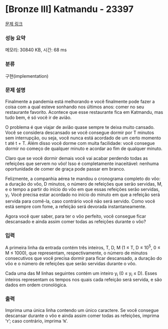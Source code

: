 # [Bronze III] Katmandu - 23397 

[문제 링크](https://www.acmicpc.net/problem/23397) 

### 성능 요약

메모리: 30840 KB, 시간: 68 ms

### 분류

구현(implementation)

### 문제 설명

<p>Finalmente a pandemia está melhorando e você finalmente pode fazer a coisa com a qual esteve sonhando nos últimos anos: comer no seu restaurante favorito. Acontece que esse restaurante fica em Katmandu, mas tudo bem, é só você ir de avião.</p>

<p>O problema é que viajar de avião quase sempre te deixa muito cansado. Você se considera descansado se você consegue dormir por T minutos sem interrupção, ou seja, você nunca está acordado de um certo momento t até t + T. Além disso você dorme com muita facilidade: você consegue dormir no começo de qualquer minuto e acordar ao fim de qualquer minuto.</p>

<p>Claro que se você dormir demais você vai acabar perdendo todas as refeições que servem no vôo! Isso é completamente inaceitável: nenhuma oportunidade de comer de graça pode passar em branco.</p>

<p>Felizmente, a companhia aérea te mandou o cronograma completo do vôo: a duração do vôo, D minutos, o número de refeições que serão servidas, M, e o tempo a partir do início do vôo em que essas refeições serão servidas, y<sub>i</sub>. Você precisa estar acordado no início do minuto em que a refeição será servida para comê-la, caso contrário você não será servido. Como você está sempre com fome, a refeição será devorada instantaneamente.</p>

<p>Agora você quer saber, para ter o vôo perfeito, você consegue ficar descansado e ainda assim comer todas as refeições durante o vôo?</p>

### 입력 

 <p>A primeira linha da entrada contém três inteiros, T, D, M (1 ≤ T, D ≤ 10<sup>5</sup>, 0 ≤ M ≤ 1000), que representam, respectivamente, o número de minutos consecutivos que você precisa dormir para ficar descansado, a duração do vôo e o número de refeições que serão servidas durante o vôo.</p>

<p>Cada uma das M linhas seguintes contém um inteiro y<sub>i</sub> (0 ≤ y<sub>i</sub> ≤ D). Esses inteiros representam os tempos nos quais cada refeição será servida, e são dados em ordem cronológica.</p>

### 출력 

 <p>Imprima uma única linha contendo um único caractere. Se você consegue descansar durante o vôo e ainda assim comer todas as refeições, imprima ‘<code>Y</code>’; caso contrário, imprima ‘<code>N</code>’.</p>


